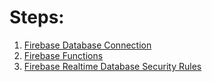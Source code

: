 # Steps: 
1. [Firebase Database Connection](./0002-database-connection.md)
2. [Firebase Functions](./0003-firebase-function.md)
3. [Firebase Realtime Database Security Rules](./0004-database-security-rules.md)






